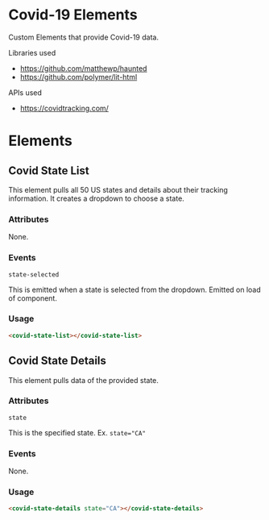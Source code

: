 # Covid-19 Elements

Custom Elements that provide Covid-19 data.

Libraries used
* https://github.com/matthewp/haunted
* https://github.com/polymer/lit-html

APIs used
* https://covidtracking.com/

# Elements
## Covid State List

This element pulls all 50 US states and details about their tracking information. It creates a dropdown to choose a state.

### Attributes
None.

### Events
`state-selected`

This is emitted when a state is selected from the dropdown. Emitted on load of component.

### Usage
```html
<covid-state-list></covid-state-list>
```

## Covid State Details

This element pulls data of the provided state.

### Attributes
`state`

This is the specified state. Ex. `state="CA"`

### Events
None.

### Usage

```html
<covid-state-details state="CA"></covid-state-details>
```